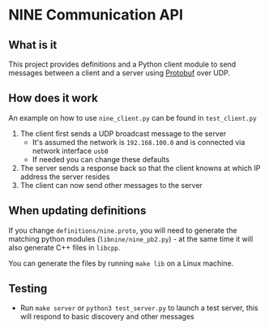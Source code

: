 # NINE Communication API

## What is it

This project provides definitions and a Python client module to send messages between a client and a server using [Protobuf](https://developers.google.com/protocol-buffers/docs/proto3) over UDP.

## How does it work

An example on how to use `nine_client.py` can be found in `test_client.py`

1. The client first sends a UDP broadcast message to the server
   - It's assumed the network is `192.168.100.0` and is connected via network interface `usb0`
   - If needed you can change these defaults
2. The server sends a response back so that the client knowns at which IP address the server resides
3. The client can now send other messages to the server

## When updating definitions

If you change `definitions/nine.proto`, you will need to generate the matching python modules (`libnine/nine_pb2.py`) - at the same time it will also generate C++ files in `libcpp`.

You can generate the files by running `make lib` on a Linux machine.

## Testing

* Run `make server` or `python3 test_server.py` to launch a test server, this will respond to basic discovery and other messages
